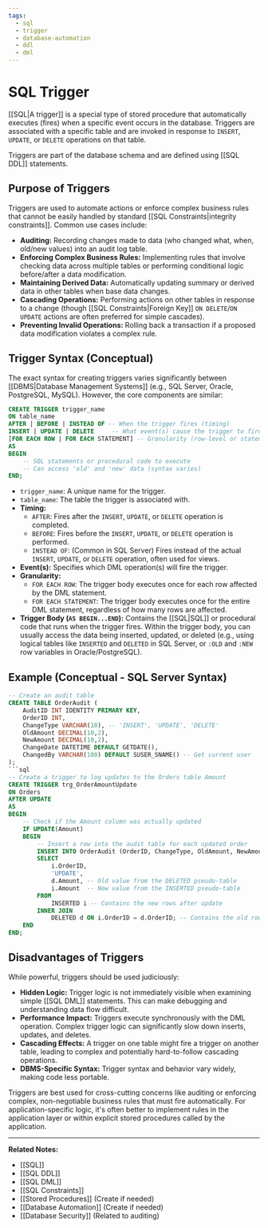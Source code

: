 ```yaml
---
tags:
  - sql
  - trigger
  - database-automation
  - ddl
  - dml
---
```


# SQL Trigger

[[SQL|A trigger]] is a special type of stored procedure that automatically executes (fires) when a specific event occurs in the database. Triggers are associated with a specific table and are invoked in response to `INSERT`, `UPDATE`, or `DELETE` operations on that table.

Triggers are part of the database schema and are defined using [[SQL DDL]] statements.

## Purpose of Triggers

Triggers are used to automate actions or enforce complex business rules that cannot be easily handled by standard [[SQL Constraints|integrity constraints]]. Common use cases include:

* **Auditing:** Recording changes made to data (who changed what, when, old/new values) into an audit log table.
* **Enforcing Complex Business Rules:** Implementing rules that involve checking data across multiple tables or performing conditional logic before/after a data modification.
* **Maintaining Derived Data:** Automatically updating summary or derived data in other tables when base data changes.
* **Cascading Operations:** Performing actions on other tables in response to a change (though [[SQL Constraints|Foreign Key]] `ON DELETE`/`ON UPDATE` actions are often preferred for simple cascades).
* **Preventing Invalid Operations:** Rolling back a transaction if a proposed data modification violates a complex rule.

## Trigger Syntax (Conceptual)

The exact syntax for creating triggers varies significantly between [[DBMS|Database Management Systems]] (e.g., SQL Server, Oracle, PostgreSQL, MySQL). However, the core components are similar:

```sql
CREATE TRIGGER trigger_name
ON table_name
AFTER | BEFORE | INSTEAD OF -- When the trigger fires (timing)
INSERT | UPDATE | DELETE     -- What event(s) cause the trigger to fire
[FOR EACH ROW | FOR EACH STATEMENT] -- Granularity (row-level or statement-level)
AS
BEGIN
    -- SQL statements or procedural code to execute
    -- Can access 'old' and 'new' data (syntax varies)
END;
```

* `trigger_name`: A unique name for the trigger.
* `table_name`: The table the trigger is associated with.
* **Timing:**
    * `AFTER`: Fires after the `INSERT`, `UPDATE`, or `DELETE` operation is completed.
    * `BEFORE`: Fires before the `INSERT`, `UPDATE`, or `DELETE` operation is performed.
    * `INSTEAD OF`: (Common in SQL Server) Fires instead of the actual `INSERT`, `UPDATE`, or `DELETE` operation, often used for views.
* **Event(s):** Specifies which DML operation(s) will fire the trigger.
* **Granularity:**
    * `FOR EACH ROW`: The trigger body executes once for each row affected by the DML statement.
    * `FOR EACH STATEMENT`: The trigger body executes once for the entire DML statement, regardless of how many rows are affected.
* **Trigger Body (`AS BEGIN...END`):** Contains the [[SQL|SQL]] or procedural code that runs when the trigger fires. Within the trigger body, you can usually access the data being inserted, updated, or deleted (e.g., using logical tables like `INSERTED` and `DELETED` in SQL Server, or `:OLD` and `:NEW` row variables in Oracle/PostgreSQL).

## Example (Conceptual - SQL Server Syntax)

```sql
-- Create an audit table
CREATE TABLE OrderAudit (
    AuditID INT IDENTITY PRIMARY KEY,
    OrderID INT,
    ChangeType VARCHAR(10), -- 'INSERT', 'UPDATE', 'DELETE'
    OldAmount DECIMAL(10,2),
    NewAmount DECIMAL(10,2),
    ChangeDate DATETIME DEFAULT GETDATE(),
    ChangedBy VARCHAR(100) DEFAULT SUSER_SNAME() -- Get current user
);
```sql
-- Create a trigger to log updates to the Orders table Amount
CREATE TRIGGER trg_OrderAmountUpdate
ON Orders
AFTER UPDATE
AS
BEGIN
    -- Check if the Amount column was actually updated
    IF UPDATE(Amount)
    BEGIN
        -- Insert a row into the audit table for each updated order
        INSERT INTO OrderAudit (OrderID, ChangeType, OldAmount, NewAmount)
        SELECT
            i.OrderID,
            'UPDATE',
            d.Amount, -- Old value from the DELETED pseudo-table
            i.Amount  -- New value from the INSERTED pseudo-table
        FROM
            INSERTED i -- Contains the new rows after update
        INNER JOIN
            DELETED d ON i.OrderID = d.OrderID; -- Contains the old rows before update
    END
END;
```

## Disadvantages of Triggers

While powerful, triggers should be used judiciously:

* **Hidden Logic:** Trigger logic is not immediately visible when examining simple [[SQL DML]] statements. This can make debugging and understanding data flow difficult.
* **Performance Impact:** Triggers execute synchronously with the DML operation. Complex trigger logic can significantly slow down inserts, updates, and deletes.
* **Cascading Effects:** A trigger on one table might fire a trigger on another table, leading to complex and potentially hard-to-follow cascading operations.
* **DBMS-Specific Syntax:** Trigger syntax and behavior vary widely, making code less portable.

Triggers are best used for cross-cutting concerns like auditing or enforcing complex, non-negotiable business rules that must fire automatically. For application-specific logic, it's often better to implement rules in the application layer or within explicit stored procedures called by the application.

---
**Related Notes:**
* [[SQL]]
* [[SQL DDL]]
* [[SQL DML]]
* [[SQL Constraints]]
* [[Stored Procedures]] (Create if needed)
* [[Database Automation]] (Create if needed)
* [[Database Security]] (Related to auditing)